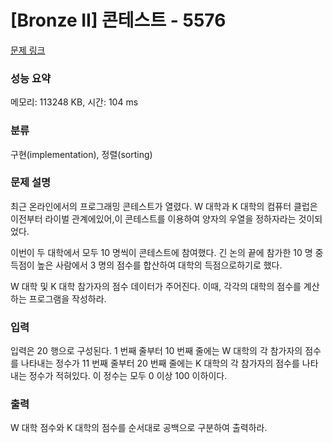 # [Bronze II] 콘테스트 - 5576 

[문제 링크](https://www.acmicpc.net/problem/5576) 

### 성능 요약

메모리: 113248 KB, 시간: 104 ms

### 분류

구현(implementation), 정렬(sorting)

### 문제 설명

<p>최근 온라인에서의 프로그래밍 콘테스트가 열렸다. W 대학과 K 대학의 컴퓨터 클럽은 이전부터 라이벌 관계에있어,이 콘테스트를 이용하여 양자의 우열을 정하자라는 것이되었다.</p>

<p>이번이 두 대학에서 모두 10 명씩이 콘테스트에 참여했다. 긴 논의 끝에 참가한 10 명 중 득점이 높은 사람에서 3 명의 점수를 합산하여 대학의 득점으로하기로 했다.</p>

<p>W 대학 및 K 대학 참가자의 점수 데이터가 주어진다. 이때, 각각의 대학의 점수를 계산하는 프로그램을 작성하라.</p>

### 입력 

 <p>입력은 20 행으로 구성된다. 1 번째 줄부터 10 번째 줄에는 W 대학의 각 참가자의 점수를 나타내는 정수가 11 번째 줄부터 20 번째 줄에는 K 대학의 각 참가자의 점수를 나타내는 정수가 적혀있다. 이 정수는 모두 0 이상 100 이하이다.</p>

### 출력 

 <p>W 대학 점수와 K 대학의 점수를 순서대로 공백으로 구분하여 출력하라.</p>

